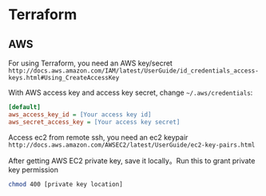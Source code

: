 # Terraform

## AWS
For using Terraform, you need an AWS key/secret
`http://docs.aws.amazon.com/IAM/latest/UserGuide/id_credentials_access-keys.html#Using_CreateAccessKey`

With AWS access key and access key secret, change `~/.aws/credentials`:
```ini
[default]
aws_access_key_id = [Your access key id]
aws_secret_access_key = [Your access key secret]
```

Access ec2 from remote ssh, you need an ec2 keypair
`http://docs.aws.amazon.com/AWSEC2/latest/UserGuide/ec2-key-pairs.html`

After getting AWS EC2 private key, save it locally。Run this to grant private key permission
```sh
chmod 400 [private key location]
```
